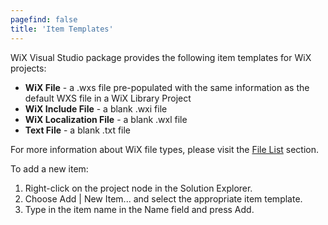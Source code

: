 ```yaml
---
pagefind: false
title: 'Item Templates'
---
```


WiX Visual Studio package provides the following item templates for WiX projects:

* <b>WiX File</b> - a .wxs file pre-populated with the same information as the default WXS file in a WiX Library Project
* <b>WiX Include File</b> - a blank .wxi file
* <b>WiX Localization File</b> - a blank .wxl file
* <b>Text File</b> - a blank .txt file

For more information about WiX file types, please visit the [File List](../overview/files/) section.

To add a new item:

1. Right-click on the project node in the Solution Explorer.
1. Choose Add | New Item... and select the appropriate item template.
1. Type in the item name in the Name field and press Add.
